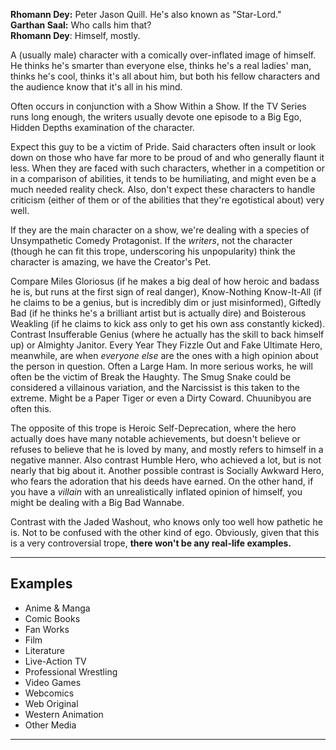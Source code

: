 **Rhomann Dey:** Peter Jason Quill. He's also known as "Star-Lord."  
**Garthan Saal:** Who calls him that?  
**Rhomann Dey**: Himself, mostly.

A (usually male) character with a comically over-inflated image of himself. He thinks he's smarter than everyone else, thinks he's a real ladies' man, thinks he's cool, thinks it's all about him, but both his fellow characters and the audience know that it's all in his mind.

Often occurs in conjunction with a Show Within a Show. If the TV Series runs long enough, the writers usually devote one episode to a Big Ego, Hidden Depths examination of the character.

Expect this guy to be a victim of Pride. Said characters often insult or look down on those who have far more to be proud of and who generally flaunt it less. When they are faced with such characters, whether in a competition or in a comparison of abilities, it tends to be humiliating, and might even be a much needed reality check. Also, don't expect these characters to handle criticism (either of them or of the abilities that they're egotistical about) very well.

If they are the main character on a show, we're dealing with a species of Unsympathetic Comedy Protagonist. If the _writers_, not the character (though he can fit this trope, underscoring his unpopularity) think the character is amazing, we have the Creator's Pet.

Compare Miles Gloriosus (if he makes a big deal of how heroic and badass he is, but runs at the first sign of real danger), Know-Nothing Know-It-All (if he claims to be a genius, but is incredibly dim or just misinformed), Giftedly Bad (if he thinks he's a brilliant artist but is actually dire) and Boisterous Weakling (if he claims to kick ass only to get his own ass constantly kicked). Contrast Insufferable Genius (where he actually has the skill to back himself up) or Almighty Janitor. Every Year They Fizzle Out and Fake Ultimate Hero, meanwhile, are when _everyone else_ are the ones with a high opinion about the person in question. Often a Large Ham. In more serious works, he will often be the victim of Break the Haughty. The Smug Snake could be considered a villainous variation, and the Narcissist is this taken to the extreme. Might be a Paper Tiger or even a Dirty Coward. Chuunibyou are often this.

The opposite of this trope is Heroic Self-Deprecation, where the hero actually does have many notable achievements, but doesn't believe or refuses to believe that he is loved by many, and mostly refers to himself in a negative manner. Also contrast Humble Hero, who achieved a lot, but is not nearly that big about it. Another possible contrast is Socially Awkward Hero, who fears the adoration that his deeds have earned. On the other hand, if you have a _villain_ with an unrealistically inflated opinion of himself, you might be dealing with a Big Bad Wannabe.

Contrast with the Jaded Washout, who knows only too well how pathetic he is. Not to be confused with the other kind of ego. Obviously, given that this is a very controversial trope, **there won't be any real-life examples.**

___

## Examples

-   Anime & Manga
-   Comic Books
-   Fan Works
-   Film
-   Literature
-   Live-Action TV
-   Professional Wrestling
-   Video Games
-   Webcomics
-   Web Original
-   Western Animation
-   Other Media

___